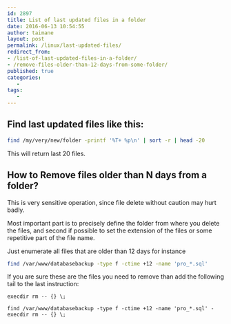 ```yaml
---
id: 2897
title: List of last updated files in a folder
date: 2016-06-13 10:54:55
author: taimane
layout: post
permalink: /linux/last-updated-files/
redirect_from: 
- /list-of-last-updated-files-in-a-folder/ 
- /remove-files-older-than-12-days-from-some-folder/
published: true
categories:
   -
tags:
   -
---
```

## Find last updated files like this:

```bash
find /my/very/new/folder -printf '%T+ %p\n' | sort -r | head -20
```

This will return last 20 files.


## How to Remove files older than N days from a folder?

This is very sensitive operation, since file delete without caution may hurt badly.

Most important part is to precisely define the folder from where you delete the files, and second if possible to set the extension of the files or some repetitive part of the file name.

Just enumerate all files that are older than 12 days for instance

```bash
find /var/www/databasebackup -type f -ctime +12 -name 'pro_*.sql'
```

If you are sure these are the files you need to remove than add the following tail to the last instruction:

```
execdir rm -- {} \;
```
```
find /var/www/databasebackup -type f -ctime +12 -name 'pro_*.sql' -execdir rm -- {} \;
```

